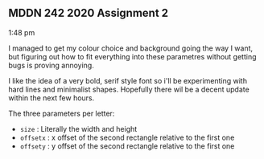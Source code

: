 ## MDDN 242 2020 Assignment 2

1:48 pm

I managed to get my colour choice and background going the way I want, but figuring out how to fit everything into these parametres without getting bugs is proving annoying.

I like the idea of a very bold, serif style font so i'll be experimenting with hard lines and minimalist shapes. Hopefully there wil be a decent update within the next few hours.

The three parameters per letter:
  * `size` : Literally the width and height
  * `offsetx` : x offset of the second rectangle relative to the first one
  * `offsety` : y offset of the second rectangle relative to the first one

